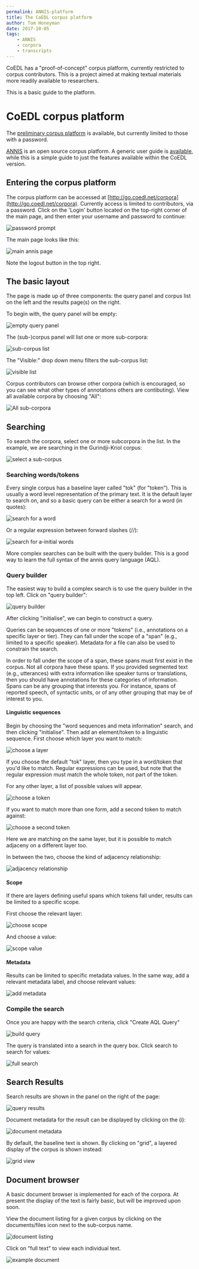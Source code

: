 ```yaml
---
permalink: ANNIS-platform
title: The CoEDL corpus platform
author: Tom Honeyman
date: 2017-10-05
tags:
    - ANNIS
    - corpora
    - transcripts
---
```


CoEDL has a "proof-of-concept" corpus platform, currently restricted to corpus contributors. This is a project aimed at making textual materials more readily available to researchers.

This is a basic guide to the platform.
<!--more-->

# CoEDL corpus platform

The [preliminary corpus platform](http://go.coedl.net/corpora) is available, but currently limited to those with a password.

[ANNIS](http://corpus-tools.org/annis) is an open source corpus platform. A generic user guide is [available](http://corpus-tools.org/annis/documentation.html), while this is a simple guide to just the features available within the CoEDL version.

## Entering the corpus platform

The corpus platform can be accessed at [http://go.coedl.net/corpora](http://go.coedl.net/corpora). Currently access is limited to contributors, via a password. Click on the 'Login'  button located on the top-right corner of the main page, and then enter your username and password to continue:

![password prompt](02-login.png)

The main page looks like this:

![main annis page](03-front-page.png)

Note the logout button in the top right.

## The basic layout

The page is made up of three components: the query panel and corpus list on the left and the results page(s) on the right.

To begin with, the query panel will be empty:

![empty query panel](04-query-panel.png)

The (sub-)corpus panel will list one or more sub-corpora:

![sub-corpus list](04-corpus-list.png)

The "Visible:" drop down menu filters the sub-corpus list:

![visible list](04-visible-corpus.png)

Corpus contributors can browse other corpora (which is encouraged, so you can see what other types of annotations others are contibuting). View all available corpora by choosing "All":

![All sub-corpora](04-all-subcorpora.png)

## Searching

To search the corpora, select one or more subcorpora in the list. In the example, we are searching in the Gurindji-Kriol corpus:

![select a sub-corpus](04-select-corpus.gif)

### Searching words/tokens

Every single corpus has a baseline layer called "tok" (for "token"). This is usually a word level representation of the primary text. It is the default layer to search on, and so a basic query can be either a search for a word (in quotes):

![search for a word](05-query-tok.png)

Or a regular expression between forward slashes (//):

![search for a-initial words](05-query-tok-regex.png)

More complex searches can be built with the query builder. This is a good way to learn the full syntax of the annis query language (AQL). 

### Query builder

The easiest way to build a complex search is to use the query builder in the top left. Click on "query builder":

![query builder](04-query-panel.png)

After clicking "initialise", we can begin to construct a query.

Queries can be sequences of one or more "tokens" (i.e., annotations on a specific layer or tier). They can fall under the scope of a "span" (e.g., limited to a specific speaker). Metadata for a file can also be used to constrain the search.

In order to fall under the scope of a span, these spans must first exist in the corpus. Not all corpora have these spans. If you provided segmented text (e.g., utterances) with extra information like speaker turns or translations, then you should have annotations for these categories of information. Spans can be any grouping that interests you. For instance, spans of reported speech, of syntactic units, or of any other grouping that may be of interest to you.

#### Linguistic sequences

Begin by choosing the "word sequences and meta information" search, and then clicking "initialise". Then add an element/token to a linguistic sequence. First choose which layer you want to match:

![choose a layer](05-query-builder-ling-seq.png)

If you choose the default "tok" layer, then you type in a word/token that you'd like to match. Regular expressions can be used, but note that the regular expression must match the whole token, not part of the token.

For any other layer, a list of possible values will appear.

![choose a token](05-query-builder-ling-seq-token.png)

If you want to match more than one form, add a second token to match against:

![choose a second token](05-query-builder-ling-seq-token2.png)

Here we are matching on the same layer, but it is possible to match adjaceny on a different layer too.

In between the two, choose the kind of adjacency relationship:

![adjacency relationship](05-query-builder-ling-seq-token-rel.png)

#### Scope

If there are layers defining useful spans which tokens fall under, results can be limited to a specific scope.

First choose the relevant layer:

![choose scope](05-query-builder-scope.png)

And choose a value:

![scope value](05-query-builder-ling-scope-value.png)

#### Metadata

Results can be limited to specific metadata values. In the same way, add a relevant metadata label, and choose relevant values:

![add metadata](05-query-builder-meta.png)

### Compile the search

Once you are happy with the search criteria, click "Create AQL Query"

![build query](05-query-builder-create-aql.png)

The query is translated into a search in the query box. Click search to search for values:

![full search](05-query-aql.png)

## Search Results

Search results are shown in the panel on the right of the page:

![query results](06-query-result.png)

Document metadata for the result can be displayed by clicking on the (i):

![document metadata](06-metadata.png) 

By default, the baseline text is shown. By clicking on "grid", a layered display of the corpus is shown instead:

![grid view](06-query-result-grid-view.png)

## Document browser

A basic document browser is implemented for each of the corpora. At present the display of the text is fairly basic, but will be improved upon soon.

View the document listing for a given corpus by clicking on the documents/files icon next to the sub-corpus name.

![document listing](07-documents.png)

Click on "full text" to view each individual text.

![example document](07-document.png)